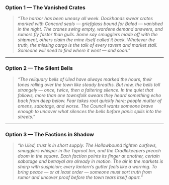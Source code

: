 ### **Option 1 — The Vanished Crates**

> _“The harbor has been uneasy all week. Dockhands swear crates marked with Concord seals — griefglass bound for Baled — vanished in the night. The cranes swing empty, wardens demand answers, and rumors fly faster than gulls. Some say smugglers made off with the shipment, others claim the mine itself called it back. Whatever the truth, the missing cargo is the talk of every tavern and market stall. Someone will need to find where it went — and soon.”_

---

### **Option 2 — The Silent Bells**

> _“The reliquary bells of Uled have always marked the hours, their tones rolling over the town like steady breaths. But now, the bells toll strangely — once, twice, then a faltering silence. In the quiet that follows, more than one townsfolk swears they heard something echo back from deep below. Fear takes root quickly here; people mutter of omens, sabotage, and worse. The Council wants someone brave enough to uncover what silences the bells before panic spills into the streets.”_

---

### **Option 3 — The Factions in Shadow**

> _“In Uled, trust is in short supply. The Hollowbound tighten curfews, smugglers whisper in the Taproot Inn, and the Cradlekeepers preach doom in the square. Each faction points its finger at another, certain sabotage and betrayal are already in motion. The air in the markets is sharp with suspicion; every lantern’s gutter feels like a warning. To bring peace — or at least order — someone must sort truth from rumor and uncover proof before the town tears itself apart.”_
